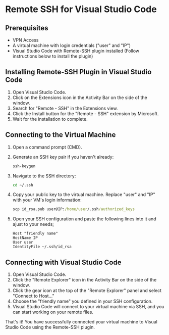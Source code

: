 # Remote SSH for Visual Studio Code

## Prerequisites
- VPN Access
- A virtual machine with login credentials ("user" and "IP")
- Visual Studio Code with Remote-SSH plugin installed (Follow instructions below to install the plugin)

## Installing Remote-SSH Plugin in Visual Studio Code
1. Open Visual Studio Code.
2. Click on the Extensions icon in the Activity Bar on the side of the window.
3. Search for "Remote - SSH" in the Extensions view.
4. Click the Install button for the "Remote - SSH" extension by Microsoft.
5. Wait for the installation to complete.

## Connecting to the Virtual Machine
1. Open a command prompt (CMD).
2. Generate an SSH key pair if you haven't already:

   ```cmd
   ssh-keygen
    ```

3. Navigate to the SSH directory:

    ```cmd
    cd ~/.ssh
    ```
4. Copy your public key to the virtual machine. Replace "user" and "IP" with your VM's login information:

    ```cmd
    scp id_rsa.pub user@IP:/home/user/.ssh/authorized_keys
    ```

5. Open your SSH configuration and paste the following lines into it and ajust to your needs;
   
   ```ssh config
   Host "friendly name"
   HostName IP
   User user
   IdentityFile ~/.ssh/id_rsa
   ```

## Connecting with Visual Studio Code

  1.  Open Visual Studio Code.
  2.  Click the "Remote Explorer" icon in the Activity Bar on the side of the window.
  3.  Click the gear icon at the top of the "Remote Explorer" panel and select "Connect to Host..."
  4.  Choose the "friendly name" you defined in your SSH configuration.
  5.  Visual Studio Code will connect to your virtual machine via SSH, and you can start working on your remote files.

That's it! You have successfully connected your virtual machine to Visual Studio Code using the Remote-SSH plugin.
